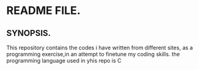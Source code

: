 # README FILE.


## SYNOPSIS.
This repository contains the codes i have written from different sites, as a programming exercise,in an attempt to finetune my coding skills.
the programming language used in yhis repo is C
